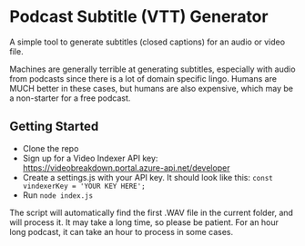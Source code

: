 # Podcast Subtitle (VTT) Generator

A simple tool to generate subtitles (closed captions) for an audio or video file.

Machines are generally terrible at generating subtitles, especially with audio from podcasts since there is a lot of domain specific lingo. Humans are MUCH better in these cases, but humans are also expensive, which may be a non-starter for a free podcast.

## Getting Started

* Clone the repo
* Sign up for a Video Indexer API key: https://videobreakdown.portal.azure-api.net/developer
* Create a settings.js with your API key. It should look like this:
`const vindexerKey = 'YOUR KEY HERE';`
* Run `node index.js`

The script will automatically find the first .WAV file in the current folder, and will process it. It may take a long time, so please be patient. For an hour long podcast, it can take an hour to process in some cases.